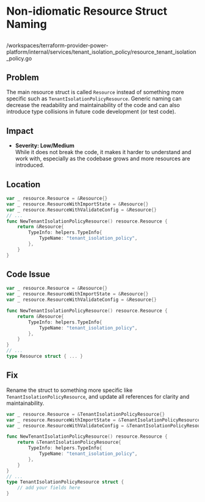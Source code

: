 # Non-idiomatic Resource Struct Naming

##

/workspaces/terraform-provider-power-platform/internal/services/tenant_isolation_policy/resource_tenant_isolation_policy.go

## Problem

The main resource struct is called `Resource` instead of something more specific such as `TenantIsolationPolicyResource`. Generic naming can decrease the readability and maintainability of the code and can also introduce type collisions in future code development (or test code).

## Impact

- **Severity: Low/Medium**  
  While it does not break the code, it makes it harder to understand and work with, especially as the codebase grows and more resources are introduced.

## Location

```go
var _ resource.Resource = &Resource{}
var _ resource.ResourceWithImportState = &Resource{}
var _ resource.ResourceWithValidateConfig = &Resource{}
// ...
func NewTenantIsolationPolicyResource() resource.Resource {
	return &Resource{
		TypeInfo: helpers.TypeInfo{
			TypeName: "tenant_isolation_policy",
		},
	}
}
```

## Code Issue

```go
var _ resource.Resource = &Resource{}
var _ resource.ResourceWithImportState = &Resource{}
var _ resource.ResourceWithValidateConfig = &Resource{}

func NewTenantIsolationPolicyResource() resource.Resource {
	return &Resource{
		TypeInfo: helpers.TypeInfo{
			TypeName: "tenant_isolation_policy",
		},
	}
}
// ...
type Resource struct { ... }
```

## Fix

Rename the struct to something more specific like `TenantIsolationPolicyResource`, and update all references for clarity and maintainability.

```go
var _ resource.Resource = &TenantIsolationPolicyResource{}
var _ resource.ResourceWithImportState = &TenantIsolationPolicyResource{}
var _ resource.ResourceWithValidateConfig = &TenantIsolationPolicyResource{}

func NewTenantIsolationPolicyResource() resource.Resource {
	return &TenantIsolationPolicyResource{
		TypeInfo: helpers.TypeInfo{
			TypeName: "tenant_isolation_policy",
		},
	}
}
// ...
type TenantIsolationPolicyResource struct {
	// add your fields here
}
```
